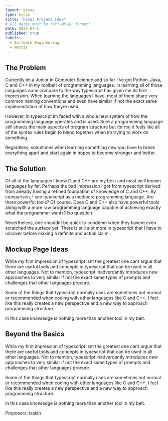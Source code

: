 ```yaml
---
layout: essay
type: essay
title: "Final Project Idea"
# All dates must be YYYY-MM-DD format!
date: 2025-04-1
published: true
labels:
  - Software Engineering
  - Nextjs
---
```



## The Problem

Currently im a Junior in Computer Science and so far I've got Python, Java, C and C++ in my toolbelt of programming languages. In learning all of those languages none compare to the way typescript has given me its first impression. When learning the languages I have, most of them share very common naming conventions and even have similar if not the exact same implementation of how theyre used.

However, in typescript im faced with a whole new system of how the programming language operates and is used. Sure a programming language still shares the main aspects of program structure but for me it feels like all of the syntax rules begin to blend together when im trying to work on something.

Regardless, sometimes when learning something new you have to break everything apart and start again in hopes to become stronger and better.

## The Solution

Of all of the languages I know C and C++ are my best and most well known languages by far. Perhaps the bad impression I got from typescript derived from already having a refined foundation of knowledge of C and C++. By comparison, I see typescript as a mediocre programming language. Are there powerful tools? Of course. Does C and C++ also have powerful tools along with a more raw programming language capable of achieving exactly what the programmer wants? No question.

Nevertheless, one shouldnt be quick to condemn when they havent even scratched the surface yet. There is still alot more in typescript that I have to uncover before making a definite and actual claim.

## Mockup Page Ideas

While my first impression of typescript isnt the greatest one cant argue that there are useful tools and concepts in typescript that can be used in all other languages. Not to mention, typescript inadverdantly introduces new approaches to very similar if not the exact same types of prompts and challenges that other languages procure.

Some of the things that typescript normally uses are sometimes not normal or recommended when coding with other languages like C and C++. I feel like this really creates a new perspective and a new way to approach programming structure.

In this case knowledge is nothing more than another tool in my belt.

## Beyond the Basics

While my first impression of typescript isnt the greatest one cant argue that there are useful tools and concepts in typescript that can be used in all other languages. Not to mention, typescript inadverdantly introduces new approaches to very similar if not the exact same types of prompts and challenges that other languages procure.

Some of the things that typescript normally uses are sometimes not normal or recommended when coding with other languages like C and C++. I feel like this really creates a new perspective and a new way to approach programming structure.

In this case knowledge is nothing more than another tool in my belt.

Proposers: Isaiah

